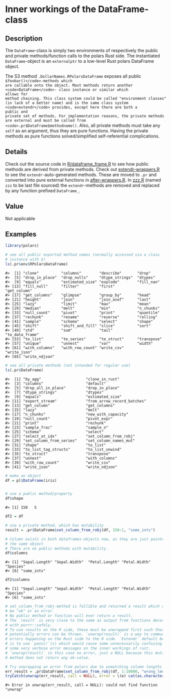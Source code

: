 
# Inner workings of the DataFrame-class

## Description

The <code>DataFrame</code>-class is simply two environments of
respectively the public and private methods/function calls to the polars
Rust side. The instantiated <code>DataFrame</code>-object is an
<code>externalptr</code> to a low-level Rust polars DataFrame object.

The S3 method <code>.DollarNames.RPolarsDataFrame</code> exposes all
public <code style="white-space: pre;">$foobar()</code>-methods which
are callable onto the object. Most methods return another
<code>DataFrame</code>- class instance or similar which allows for
method chaining. This class system could be called "environment classes"
(in lack of a better name) and is the same class system
<code>extendr</code> provides, except here there are both a public and
private set of methods. For implementation reasons, the private methods
are external and must be called from
<code>.pr$DataFrame$methodname()</code>. Also, all private methods must
take any <code>self</code> as an argument, thus they are pure functions.
Having the private methods as pure functions solved/simplified
self-referential complications.

## Details

Check out the source code in
<a href="https://github.com/pola-rs/r-polars/blob/main/R/dataframe__frame.R">R/dataframe_frame.R</a>
to see how public methods are derived from private methods. Check out
<a href="https://github.com/pola-rs/r-polars/blob/main/R/extendr-wrappers.R">extendr-wrappers.R</a>
to see the <code>extendr</code>-auto-generated methods. These are moved
to <code>.pr</code> and converted into pure external functions in
<a href="https://github.com/pola-rs/r-polars/blob/main/R/after-wrappers.R">after-wrappers.R</a>.
In
<a href="https://github.com/pola-rs/r-polars/blob/main/R/zzz.R">zzz.R</a>
(named <code>zzz</code> to be last file sourced) the
<code>extendr</code>-methods are removed and replaced by any function
prefixed <code>DataFrame\_</code>.

## Value

Not applicable

## Examples

``` r
library(polars)

# see all public exported method names (normally accessed via a class
# instance with $)
ls(.pr$env$RPolarsDataFrame)
```

    #>  [1] "clone"          "columns"        "describe"       "drop"          
    #>  [5] "drop_in_place"  "drop_nulls"     "dtype_strings"  "dtypes"        
    #>  [9] "equals"         "estimated_size" "explode"        "fill_nan"      
    #> [13] "fill_null"      "filter"         "first"          "get_column"    
    #> [17] "get_columns"    "glimpse"        "group_by"       "head"          
    #> [21] "height"         "join"           "join_asof"      "last"          
    #> [25] "lazy"           "limit"          "max"            "mean"          
    #> [29] "median"         "melt"           "min"            "n_chunks"      
    #> [33] "null_count"     "pivot"          "print"          "quantile"      
    #> [37] "rechunk"        "rename"         "reverse"        "rolling"       
    #> [41] "sample"         "schema"         "select"         "shape"         
    #> [45] "shift"          "shift_and_fill" "slice"          "sort"          
    #> [49] "std"            "sum"            "tail"           "to_data_frame" 
    #> [53] "to_list"        "to_series"      "to_struct"      "transpose"     
    #> [57] "unique"         "unnest"         "var"            "width"         
    #> [61] "with_columns"   "with_row_count" "write_csv"      "write_json"    
    #> [65] "write_ndjson"

``` r
# see all private methods (not intended for regular use)
ls(.pr$DataFrame)
```

    #>  [1] "by_agg"                    "clone_in_rust"            
    #>  [3] "columns"                   "default"                  
    #>  [5] "drop_all_in_place"         "drop_in_place"            
    #>  [7] "dtype_strings"             "dtypes"                   
    #>  [9] "equals"                    "estimated_size"           
    #> [11] "export_stream"             "from_arrow_record_batches"
    #> [13] "get_column"                "get_columns"              
    #> [15] "lazy"                      "melt"                     
    #> [17] "n_chunks"                  "new_with_capacity"        
    #> [19] "null_count"                "pivot_expr"               
    #> [21] "print"                     "rechunk"                  
    #> [23] "sample_frac"               "sample_n"                 
    #> [25] "schema"                    "select"                   
    #> [27] "select_at_idx"             "set_column_from_robj"     
    #> [29] "set_column_from_series"    "set_column_names_mut"     
    #> [31] "shape"                     "to_list"                  
    #> [33] "to_list_tag_structs"       "to_list_unwind"           
    #> [35] "to_struct"                 "transpose"                
    #> [37] "unnest"                    "with_columns"             
    #> [39] "with_row_count"            "write_csv"                
    #> [41] "write_json"                "write_ndjson"

``` r
# make an object
df = pl$DataFrame(iris)


# use a public method/property
df$shape
```

    #> [1] 150   5

``` r
df2 = df

# use a private method, which has mutability
result = .pr$DataFrame$set_column_from_robj(df, 150:1, "some_ints")

# Column exists in both dataframes-objects now, as they are just pointers to
# the same object
# There are no public methods with mutability.
df$columns
```

    #> [1] "Sepal.Length" "Sepal.Width"  "Petal.Length" "Petal.Width"  "Species"     
    #> [6] "some_ints"

``` r
df2$columns
```

    #> [1] "Sepal.Length" "Sepal.Width"  "Petal.Length" "Petal.Width"  "Species"     
    #> [6] "some_ints"

``` r
# set_column_from_robj-method is fallible and returned a result which could
# be "ok" or an error.
# No public method or function will ever return a result.
# The `result` is very close to the same as output from functions decorated
# with purrr::safely.
# To use results on the R side, these must be unwrapped first such that
# potentially errors can be thrown. `unwrap(result)` is a way to communicate
# errors happening on the Rust side to the R side. `Extendr` default behavior
# is to use `panic!`(s) which would cause some unnecessarily confusing and
# some very verbose error messages on the inner workings of rust.
# `unwrap(result)` in this case no error, just a NULL because this mutable
# method does not return any ok-value.

# Try unwrapping an error from polars due to unmatching column lengths
err_result = .pr$DataFrame$set_column_from_robj(df, 1:10000, "wrong_length")
tryCatch(unwrap(err_result, call = NULL), error = \(e) cat(as.character(e)))
```

    #> Error in unwrap(err_result, call = NULL): could not find function "unwrap"
